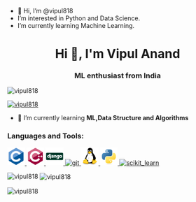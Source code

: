 - 👋 Hi, I’m @vipul818
- I’m interested in Python and Data Science.
- I’m currently learning Machine Learning.
<h1 align="center">Hi 👋, I'm Vipul Anand</h1>
<h3 align="center">ML enthusiast from India</h3>

<p align="left"> <img src="https://komarev.com/ghpvc/?username=vipul818&label=Profile%20views&color=0e75b6&style=flat" alt="vipul818" /> </p>

<p align="left"> <a href="https://github.com/ryo-ma/github-profile-trophy"><img src="https://github-profile-trophy.vercel.app/?username=vipul818" alt="vipul818" /></a> </p>

- 🌱 I’m currently learning **ML,Data Structure and Algorithms**


<h3 align="left">Languages and Tools:</h3>
<p align="left"> <a href="https://www.cprogramming.com/" target="_blank"> <img src="https://raw.githubusercontent.com/devicons/devicon/master/icons/c/c-original.svg" alt="c" width="40" height="40"/> </a> <a href="https://www.w3schools.com/cpp/" target="_blank"> <img src="https://raw.githubusercontent.com/devicons/devicon/master/icons/cplusplus/cplusplus-original.svg" alt="cplusplus" width="40" height="40"/> </a> <a href="https://www.djangoproject.com/" target="_blank"> <img src="https://raw.githubusercontent.com/devicons/devicon/master/icons/django/django-original.svg" alt="django" width="40" height="40"/> </a> <a href="https://git-scm.com/" target="_blank"> <img src="https://www.vectorlogo.zone/logos/git-scm/git-scm-icon.svg" alt="git" width="40" height="40"/> </a> <a href="https://www.linux.org/" target="_blank"> <img src="https://raw.githubusercontent.com/devicons/devicon/master/icons/linux/linux-original.svg" alt="linux" width="40" height="40"/> </a> <a href="https://www.python.org" target="_blank"> <img src="https://raw.githubusercontent.com/devicons/devicon/master/icons/python/python-original.svg" alt="python" width="40" height="40"/> </a> <a href="https://scikit-learn.org/" target="_blank"> <img src="https://upload.wikimedia.org/wikipedia/commons/0/05/Scikit_learn_logo_small.svg" alt="scikit_learn" width="40" height="40"/> </a> </p>

<p><img align="left" src="https://github-readme-stats.vercel.app/api/top-langs?username=vipul818&show_icons=true&locale=en&layout=compact" alt="vipul818" /></p>

<p>&nbsp;<img align="center" src="https://github-readme-stats.vercel.app/api?username=vipul818&show_icons=true&locale=en" alt="vipul818" /></p>

<p><img align="center" src="https://github-readme-streak-stats.herokuapp.com/?user=vipul818&" alt="vipul818" /></p>

<!---
vipul818/vipul818 is a ✨ special ✨ repository because its `README.md` (this file) appears on your GitHub profile.
--->
